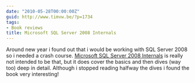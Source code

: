 ```yaml
---
date: "2010-05-28T00:00:00Z"
guid: http://www.timvw.be/?p=1734
tags:
- Book reviews
title: Microsoft SQL Server 2008 Internals
---
```

Around new year i found out that i would be working with SQL Server 2008 so i needed a crash course. [Microsoft SQL Server 2008 Internals](http://www.amazon.com/Microsoft-SQL-Server-2008-Internals/dp/0735626243) is really not intended to be that, but it does cover the basics and then dives (way too) deep in detail. Although i stopped reading halfway the dives i found the book very interesting!
